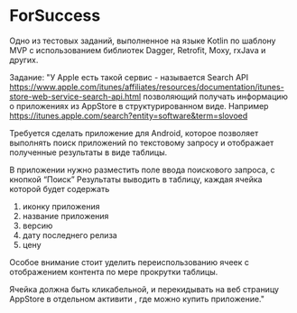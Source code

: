 # ForSuccess
Одно из тестовых заданий, выполненное на языке Kotlin по шаблону MVP с использованием библиотек Dagger, Retrofit, Moxy, rxJava и других.

Задание:
"У Apple есть такой сервис - называется Search API
https://www.apple.com/itunes/affiliates/resources/documentation/itunes-store-web-service-search-api.html позволяющий получать информацию о приложениях из AppStore в структурированном виде. Например https://itunes.apple.com/search?entity=software&term=slovoed

Требуется сделать приложение для Android, которое позволяет выполнять поиск приложений по текстовому запросу и отображает полученные результаты в виде таблицы.

В приложении нужно разместить поле ввода поискового запроса, с кнопкой “Поиск”
Результаты выводить в таблицу, каждая ячейка которой будет содержать
1. иконку приложения
2. название приложения
3. версию
4. дату последнего релиза
5. цену

Особое внимание стоит уделить переиспользованию ячеек с отображением контента по мере прокрутки таблицы.

Ячейка должна быть кликабельной, и перекидывать на веб страницу AppStore в отдельном активити , где можно купить приложение."

